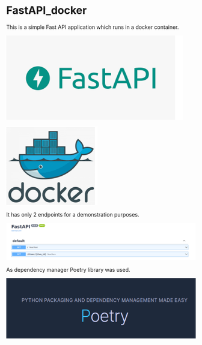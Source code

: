 # FastAPI_docker

This is a simple Fast API application which runs in a docker container.

![Image1](readme_images/fastapi.png)


![Image2](readme_images/docker.png)


It has only 2 endpoints for a demonstration purposes.

![Image3](readme_images/fastapi_docs.png)

As dependency manager  Poetry library was used.

![Image4](readme_images/poetry.png)

